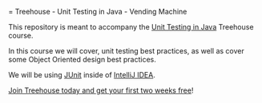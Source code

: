 = Treehouse - Unit Testing in Java - Vending Machine

This repository is meant to accompany the [Unit Testing in Java](https://teamtreehouse.com/library/unit-testing-in-java/upcoming) Treehouse course.

In this course we will cover, unit testing best practices, as well as cover some Object Oriented design best practices.

We will be using [JUnit](http://junit.org) inside of [IntelliJ IDEA](https://www.jetbrains.com/idea/).

[Join Treehouse today and get your first two weeks free](http://trhou.se/2wksfree)! 
